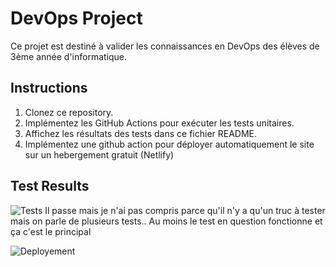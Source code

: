 # DevOps Project

Ce projet est destiné à valider les connaissances en DevOps des élèves de 3ème année d'informatique.

## Instructions

1. Clonez ce repository.
2. Implémentez les GitHub Actions pour exécuter les tests unitaires.
3. Affichez les résultats des tests dans ce fichier README.
4. Implémentez une github action pour déployer automatiquement le site sur un hebergement gratuit (Netlify)

## Test Results

![Tests](https://github.com/idealogiks/DevOps/actions/workflows/test.yml/badge.svg)
Il passe mais je n'ai pas compris parce qu'il n'y a qu'un truc à tester mais on parle de plusieurs tests.. 
Au moins le test en question fonctionne et ça c'est le principal

![Deployement](https://devopsidgladys.netlify.app)
